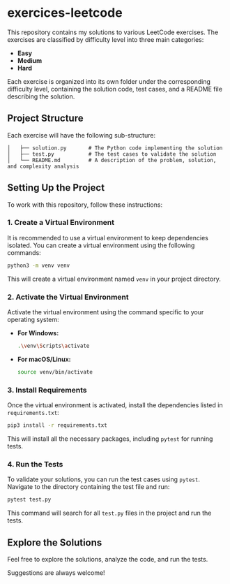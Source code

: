 # exercices-leetcode

This repository contains my solutions to various LeetCode exercises. The exercises are classified by difficulty level into three main categories:

- **Easy**
- **Medium**
- **Hard**

Each exercise is organized into its own folder under the corresponding difficulty level, containing the solution code, test cases, and a README file describing the solution.

## Project Structure

Each exercise will have the following sub-structure:

```plaintext
│   ├── solution.py       # The Python code implementing the solution
│   ├── test.py           # The test cases to validate the solution
│   └── README.md         # A description of the problem, solution, and complexity analysis
```

## Setting Up the Project

To work with this repository, follow these instructions:

### 1. Create a Virtual Environment

It is recommended to use a virtual environment to keep dependencies isolated. You can create a virtual environment using the following commands:

```bash
python3 -m venv venv
```

This will create a virtual environment named `venv` in your project directory.

### 2. Activate the Virtual Environment

Activate the virtual environment using the command specific to your operating system:

- **For Windows:**

    ```bash
    .\venv\Scripts\activate
    ```

- **For macOS/Linux:**

    ```bash
    source venv/bin/activate
    ```

### 3. Install Requirements

Once the virtual environment is activated, install the dependencies listed in `requirements.txt`:

```bash
pip3 install -r requirements.txt
```

This will install all the necessary packages, including `pytest` for running tests.

### 4. Run the Tests

To validate your solutions, you can run the test cases using `pytest`. Navigate to the directory containing the test file and run:

```bash
pytest test.py
```

This command will search for all `test.py` files in the project and run the tests.

## Explore the Solutions

Feel free to explore the solutions, analyze the code, and run the tests. 

Suggestions are always welcome!